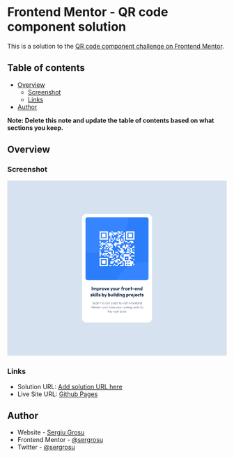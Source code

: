 # Frontend Mentor - QR code component solution

This is a solution to the [QR code component challenge on Frontend Mentor](https://www.frontendmentor.io/challenges/qr-code-component-iux_sIO_H).

## Table of contents

- [Overview](#overview)
  - [Screenshot](#screenshot)
  - [Links](#links)
- [Author](#author)

**Note: Delete this note and update the table of contents based on what sections you keep.**

## Overview

### Screenshot

![](/images/screenshot.png)

### Links

- Solution URL: [Add solution URL here](https://your-solution-url.com)
- Live Site URL: [Github Pages](https://sergrosu.github.io/qr-code-component/)

## Author

- Website - [Sergiu Grosu](https://github.com/sergrosu)
- Frontend Mentor - [@sergrosu](https://www.frontendmentor.io/profile/sergrosu)
- Twitter - [@sergrosu](https://x.com/sergrosu)